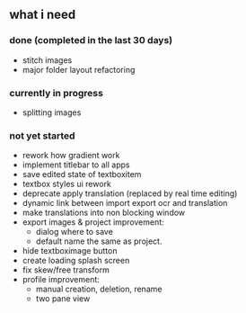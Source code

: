 ## what i need

### done (completed in the last 30 days)
- stitch images
- major folder layout refactoring

### currently in progress
- splitting images

### not yet started
- rework how gradient work
- implement titlebar to all apps
- save edited state of textboxitem
- textbox styles ui rework
- deprecate apply translation (replaced by real time editing)
- dynamic link between import export ocr and translation 
- make translations into non blocking window
- export images & project improvement:
    - dialog where to save
    - default name the same as project.
- hide textboximage button
- create loading splash screen
- fix skew/free transform
- profile improvement:
    - manual creation, deletion, rename
    - two pane view

